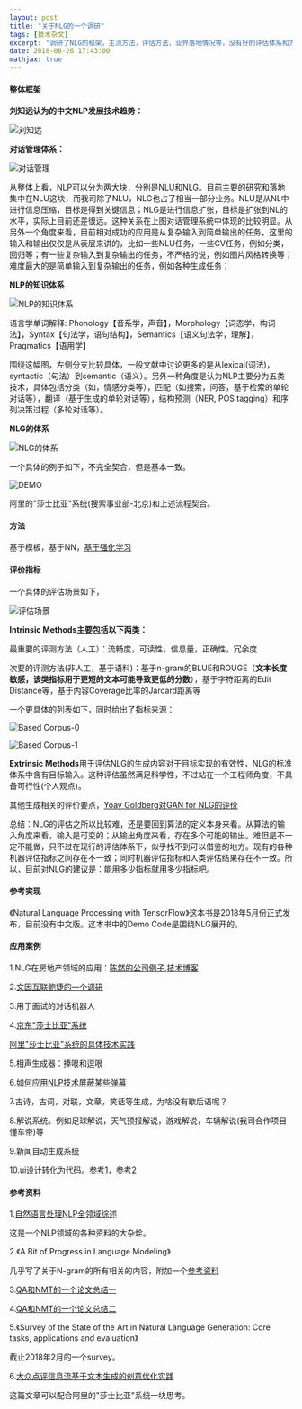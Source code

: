 ```yaml
---
layout: post
title: "关于NLG的一个调研"
tags: [技术杂文]
excerpt: "调研了NLG的框架，主流方法，评估方法，业界落地情况等，没有好的评估体系和方法会制约NLG的发展，因此设计合理有效好用的评估指标是一个非常有挑战性的问题。"
date: 2018-08-26 17:43:00
mathjax: true
---
```


#### 整体框架

**刘知远认为的中文NLP发展技术趋势：**

![刘知远](http://wx1.sinaimg.cn/mw690/aba7d18bgy1fulvjtwt4gj20k00e90ze.jpg)

**对话管理体系：**

![对话管理](http://wx4.sinaimg.cn/mw690/aba7d18bgy1fulvjt9it2j20go05xmxl.jpg)

从整体上看，NLP可以分为两大块，分别是NLU和NLG。目前主要的研究和落地集中在NLU这块，而我司除了NLU，NLG也占了相当一部分业务。NLU是从NL中进行信息压缩，目标是得到关键信息；NLG是进行信息扩张，目标是扩张到NL的水平，实际上目前还差很远。这种关系在上图对话管理系统中体现的比较明显。从另外一个角度来看，目前相对成功的应用是从复杂输入到简单输出的任务，这里的输入和输出仅仅是从表层来讲的，比如一些NLU任务，一些CV任务，例如分类，回归等；有一些复杂输入到复杂输出的任务，不严格的说，例如图片风格转换等；难度最大的是简单输入到复杂输出的任务，例如各种生成任务；

**NLP的知识体系**

![NLP的知识体系](http://wx3.sinaimg.cn/mw690/aba7d18bgy1fulzf16u0uj20ya0hqjrr.jpg)

语言学单词解释: Phonology【音系学，声音】，Morphology【词态学，构词法】，Syntax【句法学，语句结构】，Semantics【语义句法学，理解】，Pragmatics【语用学】

围绕这幅图，左侧分支比较具体，一般文献中讨论更多的是从lexical(词法)，syntactic（句法）到semantic（语义）。另外一种角度是认为NLP主要分为五类技术，具体包括分类（如，情感分类等），匹配（如搜索，问答，基于检索的单轮对话等），翻译（基于生成的单轮对话等），结构预测（NER, POS tagging）和序列决策过程（多轮对话等）。

**NLG的体系**

![NLG的体系](http://wx1.sinaimg.cn/mw690/aba7d18bgy1fulzr15alzj20yg0icabn.jpg)

一个具体的例子如下，不完全契合，但是基本一致。

![DEMO](http://wx2.sinaimg.cn/mw690/aba7d18bgy1fun7ppksw3j20rf0mmagc.jpg)

阿里的"莎士比亚"系统(搜索事业部-北京)和上述流程契合。


#### 方法

基于模板，基于NN，[基于强化学习](https://zhuanlan.zhihu.com/p/22385421)

#### 评价指标

一个具体的评估场景如下，

![评估场景](http://wx2.sinaimg.cn/mw690/aba7d18bgy1fun5oa2g5oj20tf0jlte3.jpg)

**Intrinsic Methods主要包括以下两类：**

最重要的评测方法（人工）：流畅度，可读性，信息量，正确性，冗余度  

次要的评测方法(非人工，基于语料)：基于n-gram的BLUE和ROUGE（**文本长度敏感，该类指标用于更短的文本可能导致更低的分数**），基于字符距离的Edit Distance等，基于内容Coverage比率的Jarcard距离等

一个更具体的列表如下，同时给出了指标来源：

![Based Corpus-0](http://wx1.sinaimg.cn/mw690/aba7d18bgy1fun616qwrij20pt0majxs.jpg)

![Based Corpus-1](http://wx4.sinaimg.cn/mw690/aba7d18bgy1fun617b8wbj20pt0cgjv7.jpg)

**Extrinsic Methods**用于评估NLG的生成内容对于目标实现的有效性，NLG的标准体系中含有目标输入。这种评估虽然满足科学性，不过站在一个工程师角度，不具备可行性(个人观点)。

其他生成相关的评价要点，[Yoav Goldberg对GAN for NLG的评价](https://www.zhihu.com/question/60902505/answer/181516454)

总结：NLG的评估之所以比较难，还是要回到算法的定义本身来看。从算法的输入角度来看，输入是可变的；从输出角度来看，存在多个可能的输出。难但是不一定不能做，只不过在现行的评估体系下，似乎找不到可以借鉴的地方。现有的各种机器评估指标之间存在不一致；同时机器评估指标和人类评估结果存在不一致。所以，目前对NLG的建议是：能用多少指标就用多少指标吧。


#### 参考实现

《Natural Language Processing with TensorFlow》这本书是2018年5月份正式发布，目前没有中文版。这本书中的Demo Code是围绕NLG展开的。


#### 应用案例

1.NLG在房地产领域的应用：[陈然的公司例子](https://zhuanlan.zhihu.com/p/26419996),[技术博客](https://link.zhihu.com/?target=https%3A//www.trulia.com/blog/tech/nlg-in-real-estate/)

2.[文因互联鲍捷的一个调研](https://zhuanlan.zhihu.com/p/22922261)

3.用于面试的对话机器人

4.[京东"莎士比亚"系统](http://baijiahao.baidu.com/s?id=1597154374378244003&wfr=spider&for=pc)

[阿里"莎士比亚"系统的具体技术实践](https://zhuanlan.zhihu.com/p/33956907)

5.相声生成器：捧哏和逗哏

6.[如何应用NLP技术屏蔽某些弹幕](https://www.zhihu.com/question/53959076)

7.古诗，古词，对联，文章，笑话等生成，为啥没有歇后语呢？

8.解说系统。例如足球解说，天气预报解说，游戏解说，车辆解说(我司合作项目懂车帝)等

9.新闻自动生成系统

10.ui设计转化为代码。[参考1](https://zhuanlan.zhihu.com/p/57711298?utm_source=qq&utm_medium=social&utm_oi=52727124066304)，[参考2](https://zhuanlan.zhihu.com/p/61039399?utm_source=qq&utm_medium=social&utm_oi=52727124066304)


#### 参考资料

1.[自然语言处理NLP全领域综述](https://blog.csdn.net/lizhe_dashuju/article/details/81099900)

这是一个NLP领域的各种资料的大杂烩。

2.《A Bit of Progress in Language Modeling》

几乎写了关于N-gram的所有相关的内容，附加一个[参考资料](https://zhuanlan.zhihu.com/p/32829048)

3.[QA和NMT的一个论文总结一](https://blog.csdn.net/abcjennifer/article/details/51232645)

4.[QA和NMT的一个论文总结二](https://blog.csdn.net/abcjennifer/article/details/53428053)

5.《Survey of the State of the Art in Natural Language Generation: Core tasks, applications and evaluation》

截止2018年2月的一个survey。

6.[大众点评信息流基于文本生成的创意优化实践](https://mp.weixin.qq.com/s?__biz=MjM5NjQ5MTI5OA==&mid=2651750430&idx=1&sn=7ab5c680f97bc33bd690a312ffeeb035&chksm=bd1259538a65d0454c1420c789c74e07e34e8521d9084bbffadb3d6582383a100f3a32555c59&scene=0&xtrack=1&key=28dc293fbde3bc4d22a7787362b1143d4503047e44b2fdb4741059fa9913b38255a890af957d2f94b1ca7d7356dae3ac7f9bf5d2ce98c2e7cba6a9d63a27847fb654fa9330e7b8e639d8ef3b43626590&ascene=0&uin=MTg2NTIxNzUxNw%3D%3D&devicetype=iMac+MacBookAir7%2C2+OSX+OSX+10.12.6+build(16G29)&version=11020201&lang=zh_CN&pass_ticket=hLODkFUmVHZ%2Fg9yhYS8vhxKA2hgAOAYjIKpK%2BYmIB8PjY0WtI3bxQVFbW7PUmzri)

这篇文章可以配合阿里的"莎士比亚"系统一块思考。














